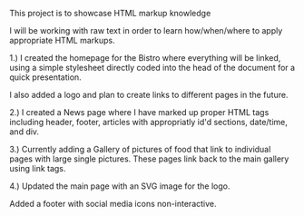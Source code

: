 This project is to showcase HTML markup knowledge

I will be working with raw text in order to learn how/when/where to apply
appropriate HTML markups.

1.) I created the homepage for the Bistro where everything will be linked, using a simple stylesheet directly coded into the head of the document for a quick presentation.

I also added a logo and plan to create links to different pages in the future.

2.) I created a News page where I have marked up proper HTML tags including header, footer, articles with appropriatly id'd sections, date/time, and div.

3.) Currently adding a Gallery of pictures of food that link to individual pages with large single pictures. These pages link back to the main gallery using link tags.

4.) Updated the main page with an SVG image for the logo.

Added a footer with social media icons non-interactive.

